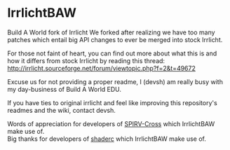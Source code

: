 # IrrlichtBAW

Build A World fork of Irrlicht
We forked after realizing we have too many patches which entail big API changes to ever be merged into stock Irrlicht.

For those not faint of heart, you can find out more about what this is and how it differs from stock Irrlicht by reading this thread:
http://irrlicht.sourceforge.net/forum/viewtopic.php?f=2&t=49672

Excuse us for not providing a proper readme, I (devsh) am really busy with my day-business of Build A World EDU.

If you have ties to original irrlicht and feel like improving this repository's readmes and the wiki, contact devsh.

Words of appreciation for developers of [SPIRV-Cross](https://github.com/KhronosGroup/SPIRV-Cross) which IrrlichtBAW make use of.  
Big thanks for developers of [shaderc](https://github.com/google/shaderc) which IrrlichtBAW make use of.